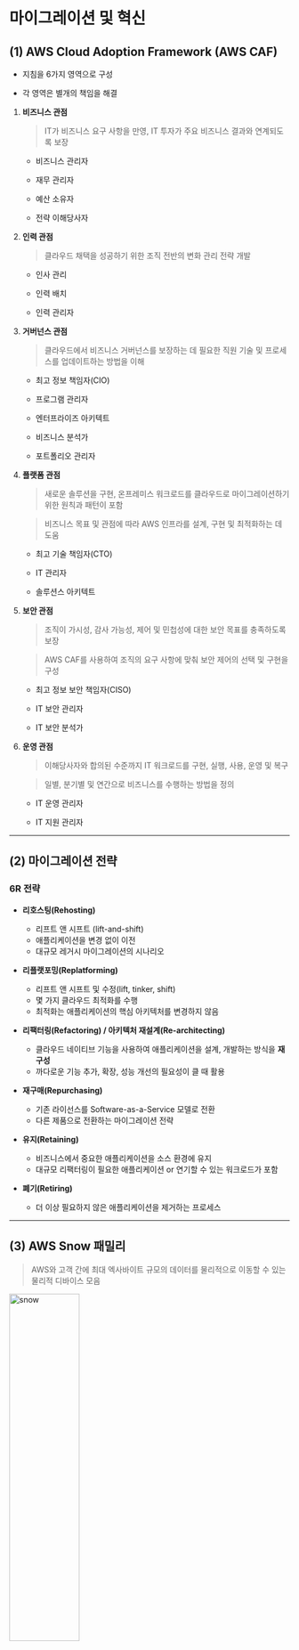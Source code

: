 마이그레이션 및 혁신
===================

## (1) **AWS Cloud Adoption Framework (AWS CAF)**

- 지침을 6가지 영역으로 구성

- 각 영역은 별개의 책임을 해결

1. **비즈니스 관점**   
    > IT가 비즈니스 요구 사항을 만영, IT 투자가 주요 비즈니스 결과와 연계되도록 보장

    - 비즈니스 관리자

    - 재무 관리자

    - 예산 소유자

    - 전략 이해당사자

2. **인력 관점**   
    > 클라우드 채택을 성공하기 위한 조직 전반의 변화 관리 전략 개발

    - 인사 관리

    - 인력 배치

    - 인력 관리자

3. **거버넌스 관점**
    > 클라우드에서 비즈니스 거버넌스를 보장하는 데 필요한 직원 기술 및 프로세스를 업데이트하는 방법을 이해

    - 최고 정보 책임자(CIO)

    - 프로그램 관리자

    - 엔터프라이즈 아키텍트

    - 비즈니스 분석가

    - 포트폴리오 관리자

4. **플랫폼 관점**
    > 새로운 솔루션을 구현, 온프레미스 워크로드를 클라우드로 마이그레이션하기 위한 원칙과 패턴이 포함

    > 비즈니스 목표 및 관점에 따라 AWS 인프라를 설계, 구현 및 최적화하는 데 도움

    - 최고 기술 책임자(CTO)

    - IT 관리자

    - 솔루션스 아키텍트

5. **보안 관점**
    > 조직이 가시성, 감사 가능성, 제어 및 민첩성에 대한 보안 목표를 충족하도록 보장

    > AWS CAF를 사용하여 조직의 요구 사항에 맞춰 보안 제어의 선택 및 구현을 구성

    - 최고 정보 보안 책임자(CISO)

    - IT 보안 관리자

    - IT 보안 분석가

6. **운영 관점**
    > 이해당사자와 합의된 수준까지 IT 워크로드를 구현, 실행, 사용, 운영 및 복구

    > 일별, 분기별 및 연간으로 비즈니스를 수행하는 방법을 정의

    - IT 운영 관리자

    - IT 지원 관리자 

- - -

## (2) **마이그레이션 전략**

### **6R 전략**

- **리호스팅(Rehosting)**
    * 리프트 앤 시프트 (lift-and-shift)
    * 애플리케이션을 변경 없이 이전
    * 대규모 레거시 마이그레이션의 시나리오

- **리플랫포밍(Replatforming)**
    * 리프트 앤 시프트 및 수정(lift, tinker, shift)
    * 몇 가지 클라우드 최적화를 수행
    * 최적화는 애플리케이션의 핵심 아키텍처를 변경하지 않음

- **리팩터링(Refactoring) / 아키텍처 재설계(Re-architecting)**
    * 클라우드 네이티브 기능을 사용하여 애플리케이션을 설계, 개발하는 방식을 **재구성**
    * 까다로운 기능 추가, 확장, 성능 개선의 필요성이 클 때 활용

- **재구매(Repurchasing)**
    * 기존 라이선스를 Software-as-a-Service 모델로 전환
    * 다른 제품으로 전환하는 마이그레이션 전략

- **유지(Retaining)**
    * 비즈니스에서 중요한 애플리케이션을 소스 환경에 유지
    * 대규모 리팩터링이 필요한 애플리케이션 or 연기할 수 있는 워크로드가 포함

- **폐기(Retiring)**
    * 더 이상 필요하지 않은 애플리케이션을 제거하는 프로세스

- - -

## (3) **AWS Snow 패밀리**
> AWS와 고객 간에 최대 엑사바이트 규모의 데이터를 물리적으로 이동할 수 있는 물리적 디바이스 모음

<img src="https://github.com/Hakunam97/TIL/blob/master/AWS/images/Snow_family.JPGG" width="50%" height="40%" title="snow" alt="snow"></img>

